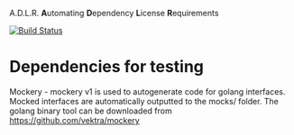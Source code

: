 A.D.L.R. **A**utomating **D**ependency **L**icense **R**equirements

[![Build Status](https://www.travis-ci.com/blocky/adlr.svg?token=JczzdP6eMqmEqysZ8pDf&branch=main)](https://www.travis-ci.com/blocky/adlr)

# Dependencies for testing
Mockery - mockery v1 is used to autogenerate code for golang interfaces. Mocked interfaces are automatically outputted to the mocks/ folder. The golang binary tool can be downloaded from https://github.com/vektra/mockery